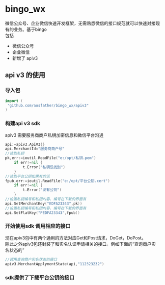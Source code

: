 # bingo_wx
微信公众号、企业微信快速开发框架，无需熟悉微信的接口规范就可以快速对接现有的业务。基于bingo  
包括
* 微信公众号
* 企业微信
* 新增了 apiv3

## api v3 的使用
### 导入包
```go
import (
 "github.com/aosfather/bingo_wx/apiv3"
)

```
### 构建api v3 sdk
apiv3 需要服务商商户私钥加密信息和微信平台沟通
```go
api:=apiv3.ApiV3{}
api.MerchantId="服务商商户号"
//读取私钥
pk,err:=ioutil.ReadFile("e:/opt/私钥.pem")
	if err!=nil {
		t.Error("私钥没找到")
	}
//读取平台公钥如果有的话
fpub,err:=ioutil.ReadFile("e:/opt/平台公钥.cert")
	if err!=nil {
		t.Error("没有公钥")
	}
//设置私钥编号和私钥内容，编号在下载的界面有
api.SetMerchantKey("EDFA23343",pk))
//设置私钥编号和私钥内容，编号在下载的界面有
api.SetFlatKey("PEDFA23343",fpub))

```
### 开始使用sdk 调用相应的接口
现在apiv3包中有两个通用的方法对应Get和Post请求，DoGet，DoPost。  
除此之外apiv3包还封装了和实名认证申请相关的接口。例如下面的“查询商户实名状态的”
```go
//调用查询商户实名状态的接口
apiv3.MerchantApplymentState(api,"112323232")
```
### sdk提供了下载平台公钥的接口

